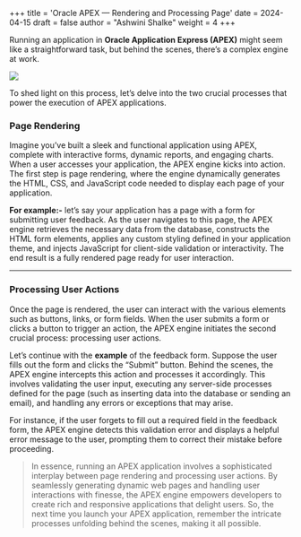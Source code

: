 +++
title = 'Oracle APEX — Rendering and Processing Page'
date = 2024-04-15
draft = false
author = "Ashwini Shalke"
weight = 4
+++



Running an application in **Oracle Application Express (APEX)** might seem like a straightforward task, but behind the scenes, there’s a complex engine at work.

![](https://cdn-images-1.medium.com/max/2400/1*TIHS63jMmIk6zkn_uggTbQ.png)

To shed light on this process, let’s delve into the two crucial processes that power the execution of APEX applications.

### Page Rendering

Imagine you’ve built a sleek and functional application using APEX, complete with interactive forms, dynamic reports, and engaging charts. When a user accesses your application, the APEX engine kicks into action. The first step is page rendering, where the engine dynamically generates the HTML, CSS, and JavaScript code needed to display each page of your application.

**For example:-**
let’s say your application has a page with a form for submitting user feedback. As the user navigates to this page, the APEX engine retrieves the necessary data from the database, constructs the HTML form elements, applies any custom styling defined in your application theme, and injects JavaScript for client-side validation or interactivity. The end result is a fully rendered page ready for user interaction.

---

### Processing User Actions

Once the page is rendered, the user can interact with the various elements such as buttons, links, or form fields. When the user submits a form or clicks a button to trigger an action, the APEX engine initiates the second crucial process: processing user actions.

Let’s continue with the **example** of the feedback form. Suppose the user fills out the form and clicks the “Submit” button. Behind the scenes, the APEX engine intercepts this action and processes it accordingly. This involves validating the user input, executing any server-side processes defined for the page (such as inserting data into the database or sending an email), and handling any errors or exceptions that may arise.

For instance, if the user forgets to fill out a required field in the feedback form, the APEX engine detects this validation error and displays a helpful error message to the user, prompting them to correct their mistake before proceeding.

> In essence, running an APEX application involves a sophisticated interplay between page rendering and processing user actions. By seamlessly generating dynamic web pages and handling user interactions with finesse, the APEX engine empowers developers to create rich and responsive applications that delight users. So, the next time you launch your APEX application, remember the intricate processes unfolding behind the scenes, making it all possible.

